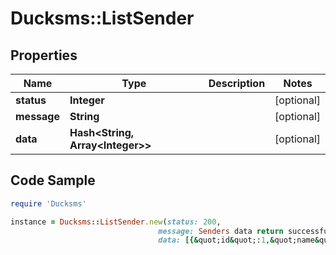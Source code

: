 # Ducksms::ListSender

## Properties

Name | Type | Description | Notes
------------ | ------------- | ------------- | -------------
**status** | **Integer** |  | [optional] 
**message** | **String** |  | [optional] 
**data** | **Hash&lt;String, Array&lt;Integer&gt;&gt;** |  | [optional] 

## Code Sample

```ruby
require 'Ducksms'

instance = Ducksms::ListSender.new(status: 200,
                                 message: Senders data return successfully,
                                 data: [{&quot;id&quot;:1,&quot;name&quot;:&quot;DUCKSMS&quot;,&quot;description&quot;:&quot;Example sender id description&quot;,&quot;default&quot;:true,&quot;status&quot;:&quot;active&quot;,&quot;created_at&quot;:&quot;2022-11-29T03:28:39.000000Z&quot;,&quot;updated_at&quot;:&quot;2022-11-29T03:28:39.000000Z&quot;},{&quot;id&quot;:2,&quot;name&quot;:&quot;MYCOMPANY&quot;,&quot;description&quot;:&quot;Example sender id description&quot;,&quot;default&quot;:false,&quot;status&quot;:&quot;inactive&quot;,&quot;created_at&quot;:&quot;2022-11-30T03:28:39.000000Z&quot;,&quot;updated_at&quot;:&quot;2022-11-30T03:28:39.000000Z&quot;}])
```


